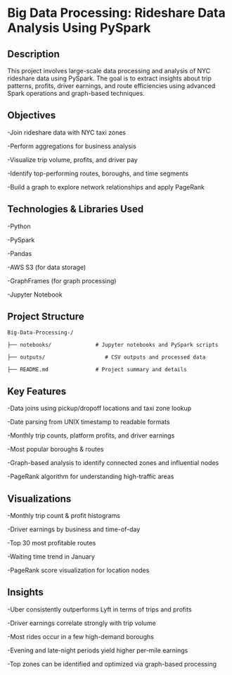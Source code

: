 # Big Data Processing: Rideshare Data Analysis Using PySpark

## Description

This project involves large-scale data processing and analysis of NYC rideshare data using PySpark. The goal is to extract insights about trip patterns, profits, driver earnings, and route efficiencies using advanced Spark operations and graph-based techniques.

## Objectives

-Join rideshare data with NYC taxi zones

-Perform aggregations for business analysis

-Visualize trip volume, profits, and driver pay

-Identify top-performing routes, boroughs, and time segments

-Build a graph to explore network relationships and apply PageRank

## Technologies & Libraries Used

-Python

-PySpark

-Pandas

-AWS S3 (for data storage)

-GraphFrames (for graph processing)

-Jupyter Notebook

## Project Structure

```
Big-Data-Processing-/

├── notebooks/              # Jupyter notebooks and PySpark scripts

├── outputs/                   # CSV outputs and processed data

├── README.md               # Project summary and details

```
## Key Features

-Data joins using pickup/dropoff locations and taxi zone lookup

-Date parsing from UNIX timestamp to readable formats

-Monthly trip counts, platform profits, and driver earnings

-Most popular boroughs & routes

-Graph-based analysis to identify connected zones and influential nodes

-PageRank algorithm for understanding high-traffic areas

## Visualizations

-Monthly trip count & profit histograms

-Driver earnings by business and time-of-day

-Top 30 most profitable routes

-Waiting time trend in January

-PageRank score visualization for location nodes

## Insights

-Uber consistently outperforms Lyft in terms of trips and profits

-Driver earnings correlate strongly with trip volume

-Most rides occur in a few high-demand boroughs

-Evening and late-night periods yield higher per-mile earnings

-Top zones can be identified and optimized via graph-based processing

